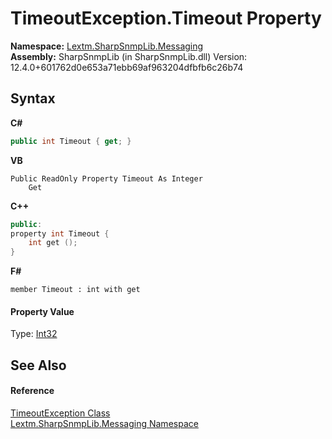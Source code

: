 # TimeoutException.Timeout Property 
 

**Namespace:**&nbsp;<a href="N_Lextm_SharpSnmpLib_Messaging">Lextm.SharpSnmpLib.Messaging</a><br />**Assembly:**&nbsp;SharpSnmpLib (in SharpSnmpLib.dll) Version: 12.4.0+601762d0e653a71ebb69af963204dfbfb6c26b74

## Syntax

**C#**<br />
``` C#
public int Timeout { get; }
```

**VB**<br />
``` VB
Public ReadOnly Property Timeout As Integer
	Get
```

**C++**<br />
``` C++
public:
property int Timeout {
	int get ();
}
```

**F#**<br />
``` F#
member Timeout : int with get

```


#### Property Value
Type: <a href="https://docs.microsoft.com/dotnet/api/system.int32" target="_blank" rel="noopener noreferrer">Int32</a>

## See Also


#### Reference
<a href="T_Lextm_SharpSnmpLib_Messaging_TimeoutException">TimeoutException Class</a><br /><a href="N_Lextm_SharpSnmpLib_Messaging">Lextm.SharpSnmpLib.Messaging Namespace</a><br />